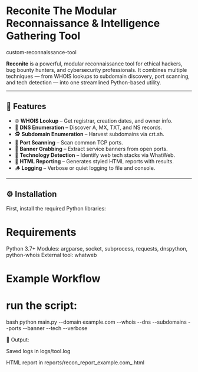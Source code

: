 # Reconite  The Modular Reconnaissance & Intelligence Gathering Tool
custom-reconnaissance-tool

**Reconite** is a powerful, modular reconnaissance tool for ethical hackers, bug bounty hunters, and cybersecurity professionals. It combines multiple techniques — from WHOIS lookups to subdomain discovery, port scanning, and tech detection — into one streamlined Python-based utility.

---

## 🚀 Features

- 🌐 **WHOIS Lookup** – Get registrar, creation dates, and owner info.
- 🧠 **DNS Enumeration** – Discover A, MX, TXT, and NS records.
- 🕵️ **Subdomain Enumeration** – Harvest subdomains via crt.sh.
- 📡 **Port Scanning** – Scan common TCP ports.
- 🎯 **Banner Grabbing** – Extract service banners from open ports.
- 🧪 **Technology Detection** – Identify web tech stacks via WhatWeb.
- 🧾 **HTML Reporting** – Generates styled HTML reports with results.
- 🪵 **Logging** – Verbose or quiet logging to file and console.

---

## ⚙️ Installation

First, install the required Python libraries:

# Requirements

Python 3.7+
Modules: argparse, socket, subprocess, requests, dnspython, python-whois
External tool: whatweb

# Example Workflow
# run the script:
bash
python main.py --domain example.com --whois --dns --subdomains --ports --banner --tech --verbose


📁 Output:

Saved logs in logs/tool.log

HTML report in reports/recon_report_example.com_<timestamp>.html

